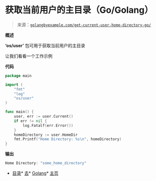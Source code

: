 <!--yml

category: 未分类

date: 2024-10-13 06:17:52

-->

# 获取当前用户的主目录（Go/Golang）

> 来源：[`golangbyexample.com/get-current-user-home-directory-go/`](https://golangbyexample.com/get-current-user-home-directory-go/)

**概述**

**‘os/user’** 包可用于获取当前用户的主目录

让我们看看一个工作示例

**代码**

```go
package main

import (
    "fmt"
    "log"
    "os/user"
)

func main() {
    user, err := user.Current()
    if err != nil {
        log.Fatalf(err.Error())
    }
    homeDirectory := user.HomeDir
    fmt.Printf("Home Directory: %s\n", homeDirectory)
}
```

**输出**

```go
Home Directory: "some_home_directory"
```

+   [目录](https://golangbyexample.com/tag/directory/)*   [去](https://golangbyexample.com/tag/go/)*   [Golang](https://golangbyexample.com/tag/golang/)*   [主页](https://golangbyexample.com/tag/home/)
